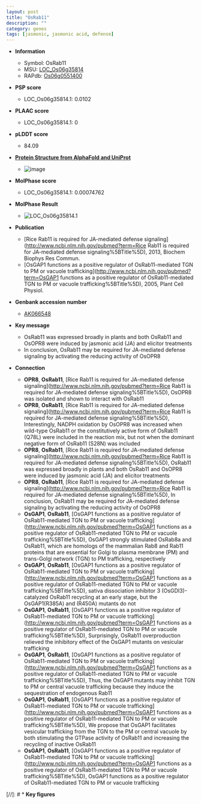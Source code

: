 ```yaml
---
layout: post
title: "OsRab11"
description: ""
category: genes
tags: [jasmonic, jasmonic acid, defense]
---
```


* **Information**  
    + Symbol: OsRab11  
    + MSU: [LOC_Os06g35814](http://rice.plantbiology.msu.edu/cgi-bin/ORF_infopage.cgi?orf=LOC_Os06g35814)  
    + RAPdb: [Os06g0551400](http://rapdb.dna.affrc.go.jp/viewer/gbrowse_details/irgsp1?name=Os06g0551400)  

* **PSP score**  
    + LOC_Os06g35814.1: 0.0102 

* **PLAAC score**  
    + LOC_Os06g35814.1: 0 

* **pLDDT score**
    + 84.09

* **[Protein Structure from AlphaFold and UniProt](https://www.uniprot.org/uniprotkb/P40393/entry#structure)**
    + ![image](https://ricepsp.github.io/images/P/AF-P40393-F1.png)

* **MolPhase score**
    + LOC_Os06g35814.1: 0.00074762

* **MolPhase Result**
    + ![LOC_Os06g35814.1](https://304243504.github.io/Pictures/LOC_Os06g/LOC_Os06g35814.1.png)

* **Publication**  
    + [Rice Rab11 is required for JA-mediated defense signaling](http://www.ncbi.nlm.nih.gov/pubmed?term=Rice Rab11 is required for JA-mediated defense signaling%5BTitle%5D), 2013, Biochem Biophys Res Commun.
    + [OsGAP1 functions as a positive regulator of OsRab11-mediated TGN to PM or vacuole trafficking](http://www.ncbi.nlm.nih.gov/pubmed?term=OsGAP1 functions as a positive regulator of OsRab11-mediated TGN to PM or vacuole trafficking%5BTitle%5D), 2005, Plant Cell Physiol.

* **Genbank accession number**  
    + [AK066548](http://www.ncbi.nlm.nih.gov/nuccore/AK066548)

* **Key message**  
    + OsRab11 was expressed broadly in plants and both OsRab11 and OsOPR8 were induced by jasmonic acid (JA) and elicitor treatments
    + In conclusion, OsRab11 may be required for JA-mediated defense signaling by activating the reducing activity of OsOPR8

* **Connection**  
    + __OPR8__, __OsRab11__, [Rice Rab11 is required for JA-mediated defense signaling](http://www.ncbi.nlm.nih.gov/pubmed?term=Rice Rab11 is required for JA-mediated defense signaling%5BTitle%5D), OsOPR8 was isolated and shown to interact with OsRab11
    + __OPR8__, __OsRab11__, [Rice Rab11 is required for JA-mediated defense signaling](http://www.ncbi.nlm.nih.gov/pubmed?term=Rice Rab11 is required for JA-mediated defense signaling%5BTitle%5D), Interestingly, NADPH oxidation by OsOPR8 was increased when wild-type OsRab11 or the constitutively active form of OsRab11 (Q78L) were included in the reaction mix, but not when the dominant negative form of OsRab11 (S28N) was included
    + __OPR8__, __OsRab11__, [Rice Rab11 is required for JA-mediated defense signaling](http://www.ncbi.nlm.nih.gov/pubmed?term=Rice Rab11 is required for JA-mediated defense signaling%5BTitle%5D), OsRab11 was expressed broadly in plants and both OsRab11 and OsOPR8 were induced by jasmonic acid (JA) and elicitor treatments
    + __OPR8__, __OsRab11__, [Rice Rab11 is required for JA-mediated defense signaling](http://www.ncbi.nlm.nih.gov/pubmed?term=Rice Rab11 is required for JA-mediated defense signaling%5BTitle%5D), In conclusion, OsRab11 may be required for JA-mediated defense signaling by activating the reducing activity of OsOPR8
    + __OsGAP1__, __OsRab11__, [OsGAP1 functions as a positive regulator of OsRab11-mediated TGN to PM or vacuole trafficking](http://www.ncbi.nlm.nih.gov/pubmed?term=OsGAP1 functions as a positive regulator of OsRab11-mediated TGN to PM or vacuole trafficking%5BTitle%5D), OsGAP1 strongly stimulated OsRab8a and OsRab11, which are homologs of the mammalian Rab8 and Rab11 proteins that are essential for Golgi to plasma membrane (PM) and trans-Golgi network (TGN) to PM trafficking, respectively
    + __OsGAP1__, __OsRab11__, [OsGAP1 functions as a positive regulator of OsRab11-mediated TGN to PM or vacuole trafficking](http://www.ncbi.nlm.nih.gov/pubmed?term=OsGAP1 functions as a positive regulator of OsRab11-mediated TGN to PM or vacuole trafficking%5BTitle%5D), sativa dissociation inhibitor 3 (OsGDI3)-catalyzed OsRab11 recycling at an early stage, but the OsGAP1(R385A) and (R450A) mutants do not
    + __OsGAP1__, __OsRab11__, [OsGAP1 functions as a positive regulator of OsRab11-mediated TGN to PM or vacuole trafficking](http://www.ncbi.nlm.nih.gov/pubmed?term=OsGAP1 functions as a positive regulator of OsRab11-mediated TGN to PM or vacuole trafficking%5BTitle%5D), Surprisingly, OsRab11 overproduction relieved the inhibitory effect of the OsGAP1 mutants on vesicular trafficking
    + __OsGAP1__, __OsRab11__, [OsGAP1 functions as a positive regulator of OsRab11-mediated TGN to PM or vacuole trafficking](http://www.ncbi.nlm.nih.gov/pubmed?term=OsGAP1 functions as a positive regulator of OsRab11-mediated TGN to PM or vacuole trafficking%5BTitle%5D), Thus, the OsGAP1 mutants may inhibit TGN to PM or central vacuole trafficking because they induce the sequestration of endogenous Rab11
    + __OsGAP1__, __OsRab11__, [OsGAP1 functions as a positive regulator of OsRab11-mediated TGN to PM or vacuole trafficking](http://www.ncbi.nlm.nih.gov/pubmed?term=OsGAP1 functions as a positive regulator of OsRab11-mediated TGN to PM or vacuole trafficking%5BTitle%5D), We propose that OsGAP1 facilitates vesicular trafficking from the TGN to the PM or central vacuole by both stimulating the GTPase activity of OsRab11 and increasing the recycling of inactive OsRab11
    + __OsGAP1__, __OsRab11__, [OsGAP1 functions as a positive regulator of OsRab11-mediated TGN to PM or vacuole trafficking](http://www.ncbi.nlm.nih.gov/pubmed?term=OsGAP1 functions as a positive regulator of OsRab11-mediated TGN to PM or vacuole trafficking%5BTitle%5D), OsGAP1 functions as a positive regulator of OsRab11-mediated TGN to PM or vacuole trafficking

[//]: # * **Key figures**  


